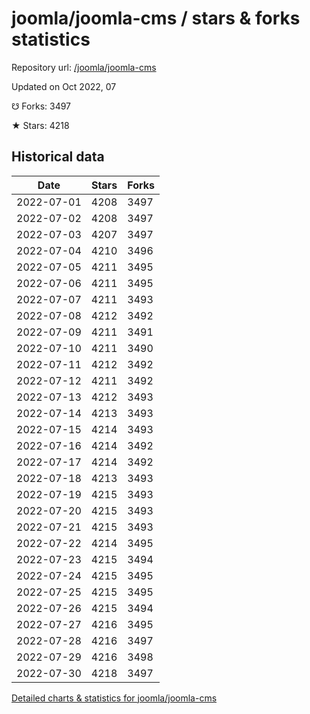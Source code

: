 # joomla/joomla-cms / stars & forks statistics

Repository url: [/joomla/joomla-cms](https://github.com/joomla/joomla-cms)

Updated on Oct 2022, 07

☋ Forks: 3497

★ Stars: 4218

## Historical data
| Date | Stars | Forks |
|------|-------|-------|
| 2022-07-01 | 4208 | 3497 | 
| 2022-07-02 | 4208 | 3497 | 
| 2022-07-03 | 4207 | 3497 | 
| 2022-07-04 | 4210 | 3496 | 
| 2022-07-05 | 4211 | 3495 | 
| 2022-07-06 | 4211 | 3495 | 
| 2022-07-07 | 4211 | 3493 | 
| 2022-07-08 | 4212 | 3492 | 
| 2022-07-09 | 4211 | 3491 | 
| 2022-07-10 | 4211 | 3490 | 
| 2022-07-11 | 4212 | 3492 | 
| 2022-07-12 | 4211 | 3492 | 
| 2022-07-13 | 4212 | 3493 | 
| 2022-07-14 | 4213 | 3493 | 
| 2022-07-15 | 4214 | 3493 | 
| 2022-07-16 | 4214 | 3492 | 
| 2022-07-17 | 4214 | 3492 | 
| 2022-07-18 | 4213 | 3493 | 
| 2022-07-19 | 4215 | 3493 | 
| 2022-07-20 | 4215 | 3493 | 
| 2022-07-21 | 4215 | 3493 | 
| 2022-07-22 | 4214 | 3495 | 
| 2022-07-23 | 4215 | 3494 | 
| 2022-07-24 | 4215 | 3495 | 
| 2022-07-25 | 4215 | 3495 | 
| 2022-07-26 | 4215 | 3494 | 
| 2022-07-27 | 4216 | 3495 | 
| 2022-07-28 | 4216 | 3497 | 
| 2022-07-29 | 4216 | 3498 | 
| 2022-07-30 | 4218 | 3497 | 


[Detailed charts & statistics for joomla/joomla-cms](https://reviewgithub.com/rep/joomla/joomla-cms)
